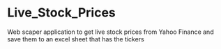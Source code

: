 # Live_Stock_Prices
 Web scaper application to get live stock prices from Yahoo Finance and save them to an excel sheet that has the tickers

